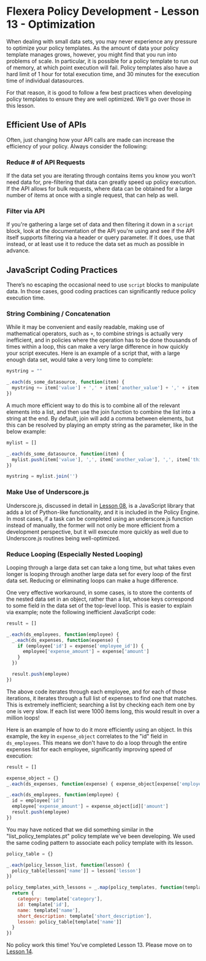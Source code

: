 # Flexera Policy Development - Lesson 13 - Optimization

When dealing with small data sets, you may never experience any pressure to optimize your policy templates. As the amount of data your policy template manages grows, however, you might find that you run into problems of scale. In particular, it is possible for a policy template to run out of memory, at which point execution will fail. Policy templates also have a hard limit of 1 hour for total execution time, and 30 minutes for the execution time of individual datasources.

For that reason, it is good to follow a few best practices when developing policy templates to ensure they are well optimized. We'll go over those in this lesson.

## Efficient Use of APIs

Often, just changing how your API calls are made can increase the efficiency of your policy. Always consider the following:

### Reduce # of API Requests

If the data set you are iterating through contains items you know you won’t need data for, pre-filtering that data can greatly speed up policy execution. If the API allows for bulk requests, where data can be obtained for a large number of items at once with a single request, that can help as well.

### Filter via API

If you're gathering a large set of data and then filtering it down in a `script` block, look at the documentation of the API you're using and see if the API itself supports filtering via a header or query parameter. If it does, use that instead, or at least use it to reduce the data set as much as possible in advance.

## JavaScript Coding Practices

There’s no escaping the occasional need to use `script` blocks to manipulate data. In those cases, good coding practices can significantly reduce policy execution time.

### String Combining / Concatenation

While it may be convenient and easily readable, making use of mathematical operators, such as `+`, to combine strings is actually very inefficient, and in policies where the operation has to be done thousands of times within a loop, this can make a very large difference in how quickly your script executes. Here is an example of a script that, with a large enough data set, would take a very long time to complete:

```javascript
mystring = ""

_.each(ds_some_datasource, function(item) {
  mystring += item['value'] + ',' + item['another_value'] + ',' + item['third_value'] + "\n"
})
```

A much more efficient way to do this is to combine all of the relevant elements into a list, and then use the join function to combine the list into a string at the end. By default, join will add a comma between elements, but this can be resolved by playing an empty string as the parameter, like in the below example:

```javascript
mylist = []

_.each(ds_some_datasource, function(item) {
  mylist.push(item['value'], ',', item['another_value'], ',', item['third_value'], "\n")
})

mystring = mylist.join('')
```

### Make Use of Underscore.js

Underscore.js, discussed in detail in [Lesson 08](https://github.com/flexera-public/policy_engine_training/blob/main/08_underscore/README.md), is a JavaScript library that adds a lot of Python-like functionality, and it is included in the Policy Engine. In most cases, if a task can be completed using an underscore.js function instead of manually, the former will not only be more efficient from a development perspective, but it will execute more quickly as well due to Underscore.js routines being well-optimized.

### Reduce Looping (Especially Nested Looping)

Looping through a large data set can take a long time, but what takes even longer is looping through another large data set for every loop of the first data set. Reducing or eliminating loops can make a huge difference.

One very effective workaround, in some cases, is to store the contents of the nested data set in an object, rather than a list, whose keys correspond to some field in the data set of the top-level loop. This is easier to explain via example; note the following inefficient JavaScript code:

```javascript
result = []

_.each(ds_employees, function(employee) {
  _.each(ds_expenses, function(expense) {
    if (employee['id'] = expense['employee_id']) {
      employee['expense_amount'] = expense['amount']
    }
  })

  result.push(employee)
})
```

The above code iterates through each employee, and for each of those iterations, it iterates through a full list of expenses to find one that matches. This is extremely inefficient; searching a list by checking each item one by one is very slow. If each list were 1000 items long, this would result in over a million loops!

Here is an example of how to do it more efficiently using an object. In this example, the key in `expense_object` correlates to the "id" field in `ds_employees`. This means we don't have to do a loop through the entire expenses list for each employee, significantly improving speed of execution:

```javascript
result = []

expense_object = {}
_.each(ds_expenses, function(expense) { expense_object[expense['employee_id']] = expense })

_.each(ds_employees, function(employee) {
  id = employee['id']
  employee['expense_amount'] = expense_object[id]['amount']
  result.push(employee)
})
```

You may have noticed that we did something similar in the "list_policy_templates.pt" policy template we've been developing. We used the same coding pattern to associate each policy template with its lesson.

```javascript
policy_table = {}

_.each(policy_lesson_list, function(lesson) {
  policy_table[lesson['name']] = lesson['lesson']
})

policy_templates_with_lessons = _.map(policy_templates, function(template) {
  return {
    category: template['category'],
    id: template['id'],
    name: template['name'],
    short_description: template['short_description'],
    lesson: policy_table[template['name']]
  }
})
```

No policy work this time! You've completed Lesson 13. Please move on to [Lesson 14](https://github.com/flexera-public/policy_engine_training/blob/main/14_misc/README.md).
